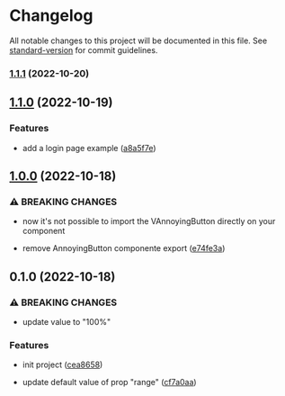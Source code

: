 # Changelog

All notable changes to this project will be documented in this file. See [standard-version](https://github.com/conventional-changelog/standard-version) for commit guidelines.

### [1.1.1](https://github.com/mokkapps/changelog-generator-demo/compare/v1.1.0...v1.1.1) (2022-10-20)

## [1.1.0](https://github.com/mokkapps/changelog-generator-demo/compare/v1.0.0...v1.1.0) (2022-10-19)


### Features

* add a login page example ([a8a5f7e](https://github.com/mokkapps/changelog-generator-demo/commits/a8a5f7ee417f19b980fb4537e9341b17d12fe823))

## [1.0.0](https://github.com/mokkapps/changelog-generator-demo/compare/v0.1.0...v1.0.0) (2022-10-18)


### ⚠ BREAKING CHANGES

* now it's not possible to import the VAnnoyingButton directly on your component

* remove AnnoyingButton componente export ([e74fe3a](https://github.com/mokkapps/changelog-generator-demo/commits/e74fe3ad520e8169ec7692d030bb6c9479eca76a))

## 0.1.0 (2022-10-18)


### ⚠ BREAKING CHANGES

* update value to "100%"

### Features

* init project ([cea8658](https://github.com/mokkapps/changelog-generator-demo/commits/cea8658dddabc5f10837316b97879ca463d3ae65))


* update default value of prop "range" ([cf7a0aa](https://github.com/mokkapps/changelog-generator-demo/commits/cf7a0aa159eedc8e6790e33a3b184b3ea8cbf6e7))
